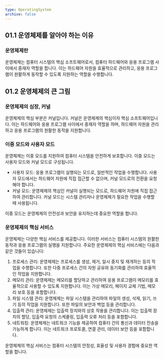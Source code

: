 ```yaml
---
type: OperatingSystem
archive: false
---
```

## 01.1 운영체제를 알아야 하는 이유

### 운영체제란

운영체제는 컴퓨터 시스템의 핵심 소프트웨어로서, 컴퓨터 하드웨어와 응용 프로그램 사이에서 중재자 역할을 합니다. 이는 하드웨어 자원을 효율적으로 관리하고, 응용 프로그램이 원활하게 동작할 수 있도록 지원하는 역할을 수행합니다.

## 01.2 운영체제의 큰 그림

### 운영체제의 심장, 커널

운영체제의 핵심 부분은 커널입니다. 커널은 운영체제의 핵심이자 핵심 소프트웨어입니다. 이는 하드웨어와 응용 프로그램 사이에서 중재자 역할을 하며, 하드웨어 자원을 관리하고 응용 프로그램의 원활한 동작을 지원합니다.

### 이중 모드와 사용자 모드

운영체제는 이중 모드를 지원하여 컴퓨터 시스템을 안전하게 보호합니다. 이중 모드는 사용자 모드와 커널 모드로 구성됩니다.

- 사용자 모드: 응용 프로그램이 실행되는 모드로, 일반적인 작업을 수행합니다. 사용자 모드에서는 하드웨어 자원에 직접 접근할 수 없으며, 커널 모드로의 전환을 요청해야 합니다.
- 커널 모드: 운영체제의 핵심인 커널이 실행되는 모드로, 하드웨어 자원에 직접 접근하여 관리합니다. 커널 모드는 시스템 관리자나 운영체제가 필요한 작업을 수행할 때 사용됩니다.

이중 모드는 운영체제의 안전성과 보안을 유지하는데 중요한 역할을 합니다.

### 운영체제의 핵심 서비스

운영체제는 다양한 핵심 서비스를 제공합니다. 이러한 서비스는 컴퓨터 시스템의 원활한 동작과 응용 프로그램의 실행을 지원합니다. 주요한 운영체제의 핵심 서비스에는 다음과 같은 것들이 있습니다:

1. 프로세스 관리: 운영체제는 프로세스를 생성, 제거, 일시 중지 및 재개하는 등의 작업을 수행합니다. 또한 다중 프로세스 간의 자원 공유와 동기화를 관리하여 효율적인 작업을 지원합니다.
2. 메모리 관리: 운영체제는 메모리를 할당하고 관리하여 응용 프로그램이 메모리를 효율적으로 사용할 수 있도록 지원합니다. 이는 가상 메모리, 페이지 교체 기법, 메모리 보호 등을 포함합니다.
3. 파일 시스템 관리: 운영체제는 파일 시스템을 관리하여 파일의 생성, 삭제, 읽기, 쓰기 등의 작업을 지원합니다. 또한 파일의 보안과 백업 등을 관리합니다.
4. 입출력 관리: 운영체제는 입출력 장치와의 상호 작용을 관리합니다. 이는 입출력 장치의 할당, 입출력 요청의 스케줄링, 입출력 오류 처리 등을 포함합니다.
5. 네트워킹: 운영체제는 네트워크 기능을 제공하여 컴퓨터 간의 통신과 데이터 전송을 가능하게 합니다. 이는 네트워크 프로토콜, 연결 관리, 데이터 보안 등을 포함합니다.

운영체제의 핵심 서비스는 컴퓨터 시스템의 안정성, 효율성 및 사용자 경험에 중요한 역할을 합니다.